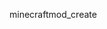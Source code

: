 minecraftmod_create


<!---
Hacksmithpapi/Hacksmithpapi is a ✨ special ✨ repository because its `README.md` (this file) appears on your GitHub profile.
You can click the Preview link to take a look at your changes.
--->
